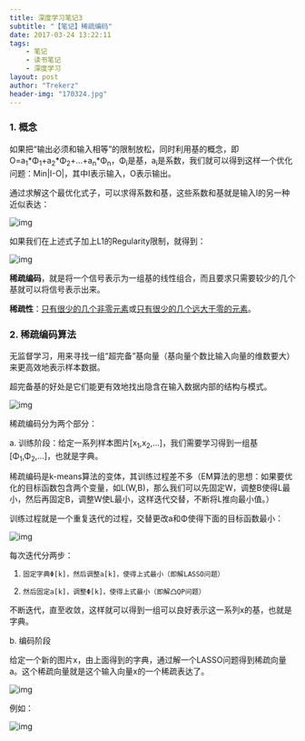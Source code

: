 ```yaml
---
title: 深度学习笔记3
subtitle: "【笔记】稀疏编码"
date: 2017-03-24 13:22:11
tags: 
	- 笔记
	- 读书笔记
	- 深度学习
layout: post
author: "Trekerz"
header-img: "170324.jpg"
---
```


### 

### **1.    概念**

如果把“输出必须和输入相等”的限制放松，同时利用基的概念，即O=a<sub>1</sub>\*Φ<sub>1</sub>+a<sub>2</sub>\*Φ<sub>2</sub>+...+a<sub>n</sub>\*Φ<sub>n</sub>，Φ<sub>i</sub>是基，a<sub>i</sub>是系数，我们就可以得到这样一个优化问题：Min|I-O|，其中I表示输入，O表示输出。

通过求解这个最优化式子，可以求得系数和基，这些系数和基就是输入I的另一种近似表达：

![img](1.png)

如果我们在上述式子加上L1的Regularity限制，就得到：

![img](2.png)

 

**稀疏编码**，就是将一个信号表示为一组基的线性组合，而且要求只需要较少的几个基就可以将信号表示出来。

**稀疏性**：<u>只有很少的几个非零元素</u>或<u>只有很少的几个远大于零的元素</u>。

### **2.    稀疏编码算法**

无监督学习，用来寻找一组“超完备”基向量（基向量个数比输入向量的维数要大）来更高效地表示样本数据。

超完备基的好处是它们能更有效地找出隐含在输入数据内部的结构与模式。

![img](3.png)

稀疏编码分为两个部分：

a.    训练阶段：给定一系列样本图片[x<sub>1</sub>,x<sub>2</sub>,...]，我们需要学习得到一组基[Φ<sub>1</sub>,Φ<sub>2</sub>,...]，也就是字典。

​         稀疏编码是k-means算法的变体，其训练过程差不多（EM算法的思想：如果要优化的目标函数包含两个变量，如L(W,B)，那么我们可以先固定W，调整B使得L最小，然后再固定B，调整W使L最小，这样迭代交替，不断将L推向最小值。）

训练过程就是一个重复迭代的过程，交替更改a和Φ使得下面的目标函数最小：

![img](4.png)

每次迭代分两步：

1)     固定字典Φ[k]，然后调整a[k]，使得上式最小（即解LASSO问题）

2)     然后固定a[k]，调整Φ[k]，使得上式最小（即解凸QP问题）

​         不断迭代，直至收敛，这样就可以得到一组可以良好表示这一系列x的基，也就是字典。

b.    编码阶段

给定一个新的图片x，由上面得到的字典，通过解一个LASSO问题得到稀疏向量a。这个稀疏向量就是这个输入向量x的一个稀疏表达了。

![img](5.png)

例如：

![img](6.png)

<br/>

<br/>

 